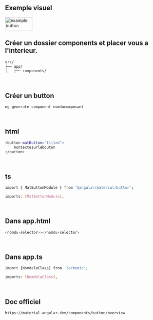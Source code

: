 ## Exemple visuel

<img width="89" height="43" alt="example button" src="https://github.com/user-attachments/assets/2d610d3f-e783-4dd7-8f0a-d126739cb02c" />

<br>

## Créer un dossier components et placer vous a l'interieur. 



```bash
src/
├── app/
│   ├── components/
```
<br>

## Créer un button

```bash
ng generate component nomducomposant
```

<br>

## html

```bash
<button matButton="filled">
	montextesurlebouton
</button>
```

<br>

## ts 

```bash
import { MatButtonModule } from '@angular/material/button';

imports: [MatButtonModule],
```
<br>

## Dans app.html 

```bash
<nomdu-selector>></nomdu-selector>
```
<br>

## Dans app.ts

```bash
import {NomdelaClass} from 'lechemin';

imports: [NomdelaClass],

```

<br>

## Doc officiel

```bash
https://material.angular.dev/components/button/overview
```

